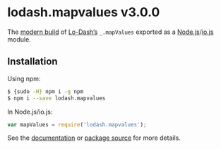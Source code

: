# lodash.mapvalues v3.0.0

The [modern build](https://github.com/lodash/lodash/wiki/Build-Differences) of [Lo-Dash’s](https://lodash.com/) `_.mapValues` exported as a [Node.js](http://nodejs.org/)/[io.js](https://iojs.org/) module.

## Installation

Using npm:

```bash
$ {sudo -H} npm i -g npm
$ npm i --save lodash.mapvalues
```

In Node.js/io.js:

```js
var mapValues = require('lodash.mapvalues');
```

See the [documentation](https://lodash.com/docs#mapValues) or [package source](https://github.com/lodash/lodash/blob/3.0.0-npm-packages/lodash.mapvalues/index.js) for more details.
